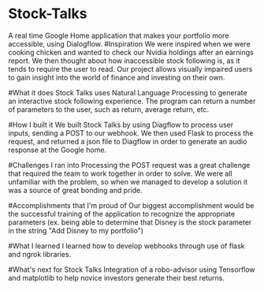 # Stock-Talks
A real time Google Home application that makes your portfolio more accessible, using Dialogflow.
#Inspiration
We were inspired when we were cooking chicken and wanted to check our Nvidia holdings after an earnings report. We then thought about how inaccessible stock following is, as it tends to require the user to read. Our project allows visually impaired users to gain insight into the world of finance and investing on their own.

#What it does
Stock Talks uses Natural Language Processing to generate an interactive stock following experience. The program can return a number of parameters to the user, such as return, average return, etc.

#How I built it
We built Stock Talks by using Diagflow to process user inputs, sending a POST to our webhook. We then used Flask to process the request, and returned a json file to Diagflow in order to generate an audio response at the Google home.

#Challenges I ran into
Processing the POST request was a great challenge that required the team to work together in order to solve. We were all unfamiliar with the problem, so when we managed to develop a solution it was a source of great bonding and pride.

#Accomplishments that I'm proud of
Our biggest accomplishment would be the successful training of the application to recognize the appropriate parameters (ex. being able to determine that Disney is the stock parameter in the string "Add Disney to my portfolio")

#What I learned
I learned how to develop webhooks through use of flask and ngrok libraries.

#What's next for Stock Talks
Integration of a robo-advisor using Tensorflow and matplotlib to help novice investors generate their best returns.
